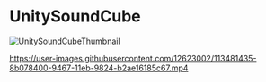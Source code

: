 # UnitySoundCube
[![UnitySoundCubeThumbnail](https://user-images.githubusercontent.com/12623002/113522966-d0fd3e80-9572-11eb-8add-b0e78ec998c9.png)](https://user-images.githubusercontent.com/12623002/113481435-8b078400-9467-11eb-9824-b2ae16185c67.mp4 "Click the thumbnail to play the demo video!")

https://user-images.githubusercontent.com/12623002/113481435-8b078400-9467-11eb-9824-b2ae16185c67.mp4

